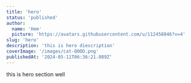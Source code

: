 ```yaml
---
title: 'hero'
status: 'published'
author:
  name: 'Hem'
  picture: 'https://avatars.githubusercontent.com/u/112458846?v=4'
slug: 'hero'
description: 'this is hero diescription'
coverImage: '/images/cat-Q0OD.png'
publishedAt: '2024-05-11T06:36:21.089Z'
---
```


this is hero section well